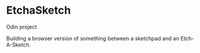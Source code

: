 # EtchaSketch

Odin project

Building a browser version of something between a sketchpad and an Etch-A-Sketch.
